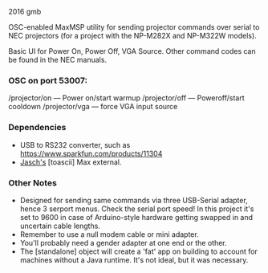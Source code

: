 2016 gmb

OSC-enabled MaxMSP utility for sending projector commands over serial to NEC projectors (for a project with the NP-M282X and NP-M322W models).

Basic UI for Power On, Power Off, VGA Source. Other command codes can be found in the NEC manuals.

### OSC on port 53007:
/projector/on <bang> — Power on/start warmup
/projector/off <bang> — Poweroff/start cooldown
/projector/vga <bang> — force VGA input source

### Dependencies
* USB to RS232 converter, such as https://www.sparkfun.com/products/11304
* [Jasch's](http://www.jasch.ch/) [toascii] Max external.

### Other Notes
* Designed for sending same commands via three USB-Serial adapter, hence 3 serport menus. Check the serial port speed! In this project it's set to 9600 in case of Arduino-style hardware getting swapped in and uncertain cable lengths.
* Remember to use a null modem cable or mini adapter.
* You'll probably need a gender adapter at one end or the other.
* The [standalone] object will create a 'fat' app on building to account for machines without a Java runtime. It's not ideal, but it was necessary.